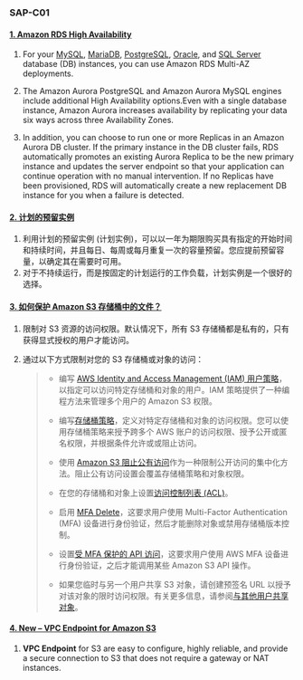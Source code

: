 ### SAP-C01



#### [1. Amazon RDS High Availability](https://amazonaws-china.com/cn/rds/ha/?nc1=h_ls)

1. For your [MySQL](https://amazonaws-china.com/rds/mysql/), [MariaDB](https://amazonaws-china.com/rds/mariadb/), [PostgreSQL](https://amazonaws-china.com/rds/postgresql/), [Oracle](https://amazonaws-china.com/rds/oracle/), and [SQL Server](https://amazonaws-china.com/rds/sqlserver/) database (DB) instances, you can use Amazon RDS Multi-AZ deployments. 

2. The Amazon Aurora PostgreSQL and Amazon Aurora MySQL engines include additional High Availability options.Even with a single database instance, Amazon Aurora increases availability by replicating your data six ways across three Availability Zones. 

3. In addition, you can choose to run one or more Replicas in an Amazon Aurora DB cluster. If the primary instance in the DB cluster fails, RDS automatically promotes an existing Aurora Replica to be the new primary instance and updates the server endpoint so that your application can continue operation with no manual intervention. If no Replicas have been provisioned, RDS will automatically create a new replacement DB instance for you when a failure is detected.

#### [2. 计划的预留实例](https://docs.aws.amazon.com/zh_cn/AWSEC2/latest/UserGuide/ec2-scheduled-instances.html)

1. 利用计划的预留实例 (计划实例)，可以以一年为期限购买具有指定的开始时间和持续时间，并且每日、每周或每月重复一次的容量预留。您应提前预留容量，以确定其在需要时可用。
2. 对于不持续运行，而是按固定的计划运行的工作负载，计划实例是一个很好的选择。



#### [3. 如何保护 Amazon S3 存储桶中的文件？](https://amazonaws-china.com/cn/premiumsupport/knowledge-center/secure-s3-resources/)

1. 限制对 S3 资源的访问权限。默认情况下，所有 S3 存储桶都是私有的，只有获得显式授权的用户才能访问。

2. 通过以下方式限制对您的 S3 存储桶或对象的访问：

   > - 编写 [AWS Identity and Access Management (IAM) 用户策略](https://docs.aws.amazon.com/AmazonS3/latest/dev/example-policies-s3.html)，以指定可以访问特定存储桶和对象的用户。IAM 策略提供了一种编程方法来管理多个用户的 Amazon S3 权限。
   >
   > - 编写[存储桶策略](https://docs.aws.amazon.com/AmazonS3/latest/dev/example-bucket-policies.html)，定义对特定存储桶和对象的访问权限。您可以使用存储桶策略来授予跨多个 AWS 账户的访问权限、授予公开或匿名权限，并根据条件允许或或阻止访问。
   > - 使用 [Amazon S3 阻止公有访问](https://docs.aws.amazon.com/AmazonS3/latest/dev/access-control-block-public-access.html)作为一种限制公开访问的集中化方法。阻止公有访问设置会覆盖存储桶策略和对象权限。
   > - 在您的存储桶和对象上设置[访问控制列表 (ACL)](https://docs.aws.amazon.com/AmazonS3/latest/dev/acl-overview.html)。
   > - 启用 [MFA Delete](https://docs.aws.amazon.com/AmazonS3/latest/dev/UsingMFADelete.html)，这要求用户使用 Multi-Factor Authentication (MFA) 设备进行身份验证，然后才能删除对象或禁用存储桶版本控制。
   > - 设置[受 MFA 保护的 API 访问](https://docs.aws.amazon.com/IAM/latest/UserGuide/id_credentials_mfa_configure-api-require.html)，这要求用户使用 AWS MFA 设备进行身份验证，之后才能调用某些 Amazon S3 API 操作。
   > - 如果您临时与另一个用户共享 S3 对象，请创建预签名 URL 以授予对该对象的限时访问权限。有关更多信息，请参阅[与其他用户共享对象](https://docs.aws.amazon.com/AmazonS3/latest/dev/ShareObjectPreSignedURL.html)。



#### [4. New – VPC Endpoint for Amazon S3](https://aws.amazon.com/jp/blogs/aws/new-vpc-endpoint-for-amazon-s3/)

1. **VPC Endpoint** for S3 are easy to configure, highly reliable, and provide a secure connection to S3 that does not require a gateway or NAT instances.

